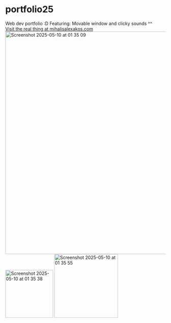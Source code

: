 # portfolio25
Web dev portfolio :D
Featuring: Movable window and clicky sounds ^^<br>
[Visit the real thing at mihalisalexakos.com](https://mihalisalexakos.com)<br>
<img width="700" alt="Screenshot 2025-05-10 at 01 35 09" src="https://github.com/user-attachments/assets/bf813134-7662-4aaf-b866-3a7613a896b5" /><br>
<img width="150" alt="Screenshot 2025-05-10 at 01 35 38" src="https://github.com/user-attachments/assets/948573c0-a928-428c-8e8a-dc82562c3273" />
<img width="200" alt="Screenshot 2025-05-10 at 01 35 55" src="https://github.com/user-attachments/assets/f24c367b-8682-476b-9a20-f7fce1d6fa50" />
